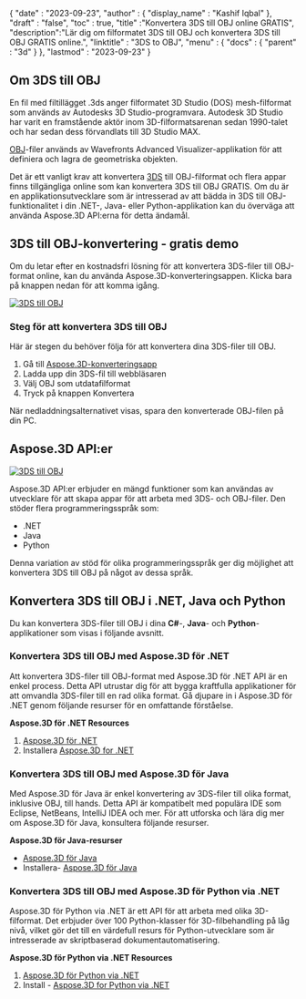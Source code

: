 {
  "date" : "2023-09-23",
  "author" : {
    "display_name" : "Kashif Iqbal"
},
  "draft" : "false",
  "toc" : true,
  "title" :"Konvertera 3DS till OBJ online GRATIS",
  "description":"Lär dig om filformatet 3DS till OBJ och konvertera 3DS till OBJ GRATIS online.",
  "linktitle" : "3DS to OBJ",
  "menu" : {
    "docs" : {
      "parent" : "3d"
}
},
  "lastmod" : "2023-09-23"
}

## Om 3DS till OBJ

En fil med filtillägget .3ds anger filformatet 3D Studio (DOS) mesh-filformat som används av Autodesks 3D Studio-programvara. Autodesk 3D Studio har varit en framstående aktör inom 3D-filformatsarenan sedan 1990-talet och har sedan dess förvandlats till 3D Studio MAX.

[OBJ](/sv/3d/obj/)-filer används av Wavefronts Advanced Visualizer-applikation för att definiera och lagra de geometriska objekten.

Det är ett vanligt krav att konvertera [3DS](/sv/3d/3ds/) till OBJ-filformat och flera appar finns tillgängliga online som kan konvertera 3DS till OBJ GRATIS. Om du är en applikationsutvecklare som är intresserad av att bädda in 3DS till OBJ-funktionalitet i din .NET-, Java- eller Python-applikation kan du överväga att använda Aspose.3D API:erna för detta ändamål.

## 3DS till OBJ-konvertering - gratis demo

Om du letar efter en kostnadsfri lösning för att konvertera 3DS-filer till OBJ-format online, kan du använda Aspose.3D-konverteringsappen. Klicka bara på knappen nedan för att komma igång.

[![3DS till OBJ](../3ds-to-obj.png)](https://products.aspose.app/3d/conversion/)

### Steg för att konvertera 3DS till OBJ

Här är stegen du behöver följa för att konvertera dina 3DS-filer till OBJ.

1. Gå till [Aspose.3D-konverteringsapp](https://products.aspose.app/3d/conversion/)
1. Ladda upp din 3DS-fil till webbläsaren
1. Välj OBJ som utdatafilformat
1. Tryck på knappen Konvertera

När nedladdningsalternativet visas, spara den konverterade OBJ-filen på din PC.

## Aspose.3D API:er

[![3DS till OBJ](../try-aspose-3d.png)](https://products.aspose.com/3d/)

Aspose.3D API:er erbjuder en mängd funktioner som kan användas av utvecklare för att skapa appar för att arbeta med 3DS- och OBJ-filer. Den stöder flera programmeringsspråk som:

* .NET
* Java
* Python

Denna variation av stöd för olika programmeringsspråk ger dig möjlighet att konvertera 3DS till OBJ på något av dessa språk.

## Konvertera 3DS till OBJ i .NET, Java och Python

Du kan konvertera 3DS-filer till OBJ i dina **C#**-, **Java**- och **Python**-applikationer som visas i följande avsnitt.

### Konvertera 3DS till OBJ med Aspose.3D för .NET

Att konvertera 3DS-filer till OBJ-format med Aspose.3D för .NET API är en enkel process. Detta API utrustar dig för att bygga kraftfulla applikationer för att omvandla 3DS-filer till en rad olika format. Gå djupare in i Aspose.3D för .NET genom följande resurser för en omfattande förståelse.

**Aspose.3D för .NET Resources**

1. [Aspose.3D för .NET](https://products.aspose.com/3d/net/)
1. Installera [Aspose.3D for .NET](https://docs.aspose.com/3d/net/installation/)

### Konvertera 3DS till OBJ med Aspose.3D för Java

Med Aspose.3D för Java är enkel konvertering av 3DS-filer till olika format, inklusive OBJ, till hands. Detta API är kompatibelt med populära IDE som Eclipse, NetBeans, IntelliJ IDEA och mer. För att utforska och lära dig mer om Aspose.3D för Java, konsultera följande resurser.

**Aspose.3D för Java-resurser**

* [Aspose.3D för Java](https://products.aspose.com/3d/java/)
* Installera- [Aspose.3D för Java](https://docs.aspose.com/3d/java/installation/)

### Konvertera 3DS till OBJ med Aspose.3D för Python via .NET

Aspose.3D för Python via .NET är ett API för att arbeta med olika 3D-filformat. Det erbjuder över 100 Python-klasser för 3D-filbehandling på låg nivå, vilket gör det till en värdefull resurs för Python-utvecklare som är intresserade av skriptbaserad dokumentautomatisering.

**Aspose.3D för Python via .NET Resources**

1. [Aspose.3D för Python via .NET](https://products.aspose.com/3d/python-net/)
1. Install - [Aspose.3D for Python via .NET](https://releases.aspose.com/3d/python-net/)
